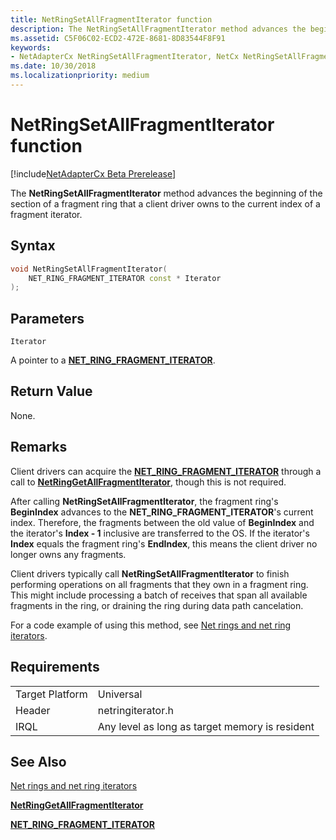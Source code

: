 ```yaml
---
title: NetRingSetAllFragmentIterator function
description: The NetRingSetAllFragmentIterator method advances the beginning of the section of a fragment ring that a client driver owns to the current index of a fragment iterator.
ms.assetid: C5F06C02-ECD2-472E-8681-8D83544F8F91
keywords:
- NetAdapterCx NetRingSetAllFragmentIterator, NetCx NetRingSetAllFragmentIterator
ms.date: 10/30/2018
ms.localizationpriority: medium
---
```


# NetRingSetAllFragmentIterator function

[!include[NetAdapterCx Beta Prerelease](../netcx-beta-prerelease.md)]

The **NetRingSetAllFragmentIterator** method advances the beginning of the section of a fragment ring that a client driver owns to the current index of a fragment iterator.

## Syntax

```cpp
void NetRingSetAllFragmentIterator(
    NET_RING_FRAGMENT_ITERATOR const * Iterator
);
```

## Parameters

`Iterator`

A pointer to a [**NET_RING_FRAGMENT_ITERATOR**](net-ring-fragment-iterator.md).

## Return Value

None.

## Remarks

Client drivers can acquire the [**NET_RING_FRAGMENT_ITERATOR**](net-ring-fragment-iterator.md) through a call to [**NetRingGetAllFragmentIterator**](netringgetallfragmentiterator.md), though this is not required.

After calling **NetRingSetAllFragmentIterator**, the fragment ring's **BeginIndex** advances to the **NET_RING_FRAGMENT_ITERATOR**'s current index. Therefore, the fragments between the old value of **BeginIndex** and the iterator's **Index - 1** inclusive are transferred to the OS. If the iterator's **Index** equals the fragment ring's **EndIndex**, this means the client driver no longer owns any fragments.

Client drivers typically call **NetRingSetAllFragmentIterator** to finish performing operations on all fragments that they own in a fragment ring. This might include processing a batch of receives that span all available fragments in the ring, or draining the ring during data path cancelation.

For a code example of using this method, see [Net rings and net ring iterators](net-rings-and-net-ring-iterators.md).

## Requirements

|  |  |
| --- | --- |
| Target Platform | Universal |
| Header | netringiterator.h |
| IRQL | Any level as long as target memory is resident |

## See Also

[Net rings and net ring iterators](net-rings-and-net-ring-iterators.md)

[**NetRingGetAllFragmentIterator**](netringgetallfragmentiterator.md)

[**NET_RING_FRAGMENT_ITERATOR**](net-ring-fragment-iterator.md)